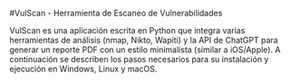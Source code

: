 #VulScan - Herramienta de Escaneo de Vulnerabilidades

VulScan es una aplicación escrita en Python que integra varias herramientas de análisis (nmap, Nikto, Wapiti) y la API de ChatGPT para generar un reporte PDF con un estilo minimalista (similar a iOS/Apple). A continuación se describen los pasos necesarios para su instalación y ejecución en Windows, Linux y macOS.
